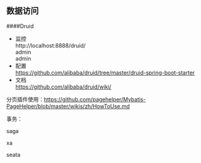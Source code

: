 ## 数据访问

####Druid
- 监控  
http://localhost:8888/druid/  
admin  
admin
- 配置    
https://github.com/alibaba/druid/tree/master/druid-spring-boot-starter
- 文档  
https://github.com/alibaba/druid/wiki/

分页插件使用：https://github.com/pagehelper/Mybatis-PageHelper/blob/master/wikis/zh/HowToUse.md

事务：

saga

xa

seata
